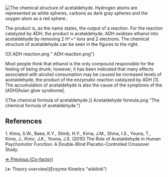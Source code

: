 ![The chemical structure of acetaldehyde. Hydrogen atoms are represented
as white spheres, carbons as dark gray spheres and the oxygen atom as a
red
sphere..]( Acetaldehyde.png "The chemical structure of acetaldehyde. Hydrogen atoms are represented as white spheres, carbons as dark gray spheres and the oxygen atom as a red sphere..")

The product is, as the name states, the output of a reaction. For the
reaction catalyzed by ADH, the product is acetaldehyde. ADH oxidizes
ethanol into acetaldehyde by removing 2 H^+^ ions and 2 electrons. The
chemical structure of acetaldehyde can be seen in the figures to the
right.

![]( ADH reaction.png " ADH reaction.png")

Most people think that ethanol is the only compound responsible for the
feeling of being drunk; however, it has been indicated that many effects
associated with alcohol consumption may be caused be increased levels of
acetaldehyde, the product of the enzymatic reaction catalyzed by ADH
[1]. The accumulation of acetaldehyde is also the cause of the symptoms
of the [ADH|Asian glow syndrome].

![The chemical formula of
acetaldehyde.]( Acetaldehyde formula.png "The chemical formula of acetaldehyde.")

References
----------

1\. Kima, S.W., Baea, K.Y., Shinb, H.Y., Kima, J.M., Shina, I.S., Youna,
T., Kime, J., Kimc, J.K., Yoona, J.S. (2010) The Role of Acetaldehyde in
Human Psychomotor Function: A Double-Blind Placebo-Controlled Crossover
Study.

[⇐ Previous (Co-factor)](Co-factor "wikilink")

[⇐ Theory overview](Enzyme Kinetics "wikilink")

